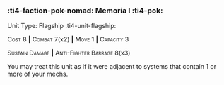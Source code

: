 ### :ti4-faction-pok-nomad: **Memoria I** :ti4-pok:

Unit Type: Flagship :ti4-unit-flagship:

<span style="font-variant:small-caps;">Cost</span> 8 __|__ <span style="font-variant:small-caps;">Combat</span> 7(x2) __|__ <span style="font-variant:small-caps;">Move</span> 1 __|__ <span style="font-variant:small-caps;">Capacity</span> 3

<span style="font-variant:small-caps;">Sustain Damage</span> __|__ <span style="font-variant:small-caps;">Anti-Fighter Barrage</span> 8(x3)

You may treat this unit as if it were adjacent to systems that contain 1 or more of your mechs.
